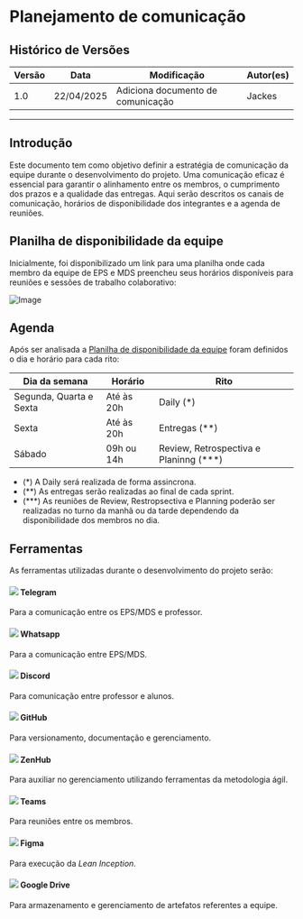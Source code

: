# Planejamento de comunicação

## Histórico de Versões

| Versão | Data       | Modificação                          | Autor(es)         |
|--------|------------|--------------------------------------|-------------------|
|   1.0  | 22/04/2025 | Adiciona documento de comunicação    | Jackes            |

---

## Introdução

Este documento tem como objetivo definir a estratégia de comunicação da equipe durante o desenvolvimento do projeto. Uma comunicação eficaz é essencial para garantir o alinhamento entre os membros, o cumprimento dos prazos e a qualidade das entregas. Aqui serão descritos os canais de comunicação, horários de disponibilidade dos integrantes e a agenda de reuniões.

## Planilha de disponibilidade da equipe

Inicialmente, foi disponibilizado um link para uma planilha onde cada membro da equipe de EPS e MDS preencheu seus horários disponíveis para reuniões e sessões de trabalho colaborativo:

![Image](https://github.com/user-attachments/assets/65b874e0-cbdc-4b17-91f7-a65cf5d103db)


## Agenda

Após ser analisada a [Planilha de disponibilidade da equipe](planilha-de-disponibilidade-da-equipe) foram definidos o dia e horário para cada rito:


| Dia da semana    | Horário  | Rito     |
|-----------------|-----------------|-----------------|
| Segunda, Quarta e Sexta | Até às 20h | Daily (*)                            |
| Sexta                   | Até às 20h | Entregas (**)                        |
| Sábado                  | 09h ou 14h | Review, Retrospectiva e Planinng (***)|

- (*) A Daily será realizada de forma assincrona.
- (**) As entregas serão realizadas ao final de cada sprint.
- (***) As reuniões de Review, Restropsectiva e Planning poderão ser realizadas no turno da manhã ou da tarde dependendo da disponibilidade dos membros no dia.


## Ferramentas

As ferramentas utilizadas durante o desenvolvimento do projeto serão:
#### ![](https://i.imgur.com/yjTjCEw.png?1) Telegram
Para a comunicação entre os EPS/MDS e professor.
#### ![](https://i.imgur.com/gEdHHQg.png?1) Whatsapp
Para a comunicação entre EPS/MDS.
#### ![](https://i.imgur.com/FWjLoqP.png?2) Discord
Para comunicação entre professor e alunos.
#### ![](https://i.imgur.com/84xm4Oo.png?3) GitHub  
Para versionamento, documentação e gerenciamento.
#### ![](https://i.imgur.com/A99PgbV.png?2) ZenHub
Para auxiliar no gerenciamento utilizando ferramentas da metodologia ágil.
#### ![](https://i.imgur.com/D9cIb5T.png?2) Teams
Para reuniões entre os membros.
#### ![](https://i.imgur.com/aBBDWsUs.png) Figma
Para execução da *Lean Inception*.
#### ![](https://i.imgur.com/2Qs0DLB.png?3) Google Drive
Para armazenamento e gerenciamento de artefatos referentes a equipe.
